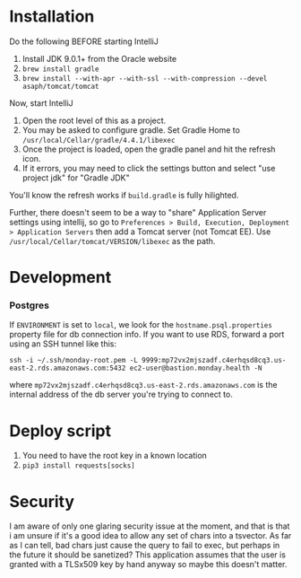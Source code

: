 # Installation
Do the following BEFORE starting IntelliJ
1. Install JDK 9.0.1+ from the Oracle website
1. `brew install gradle`
1. `brew install --with-apr --with-ssl --with-compression --devel asaph/tomcat/tomcat`

Now, start IntelliJ
 
1. Open the root level of this as a project.
1. You may be asked to configure gradle. Set Gradle Home to
`/usr/local/Cellar/gradle/4.4.1/libexec`
1. Once the project is loaded, open the gradle panel and hit the refresh icon.
1. If it errors, you may need to click the settings button and select
"use project jdk" for "Gradle JDK"

You'll know the refresh works if `build.gradle` is fully hilighted. 

Further, there doesn't seem to be a way to "share" Application Server settings
using intellij, so go to `Preferences > Build, Execution, Deployment >
Application Servers` then add a Tomcat server (not Tomcat EE). Use 
`/usr/local/Cellar/tomcat/VERSION/libexec` as the path.


# Development
### Postgres
If `ENVIRONMENT` is set to `local`, we look for the
`hostname.psql.properties` property file for db connection info. If you
want to use RDS, forward a port using an SSH tunnel like this:

```ssh -i ~/.ssh/monday-root.pem -L 9999:mp72vx2mjszadf.c4erhqsd8cq3.us-east-2.rds.amazonaws.com:5432 ec2-user@bastion.monday.health -N```

where `mp72vx2mjszadf.c4erhqsd8cq3.us-east-2.rds.amazonaws.com` is the
internal address of the db server you're trying to connect to.


# Deploy script
1. You need to have the root key in a known location
2. `pip3 install requests[socks]` 


# Security
I am aware of only one glaring security issue at the moment, and that is that
i am unsure if it's a good idea to allow any set of chars into a tsvector. As
far as I can tell, bad chars just cause the query to fail to exec, but perhaps
in the future it should be sanetized? This application assumes that the user is
granted with a TLSx509 key by hand anyway so maybe this doesn't matter.